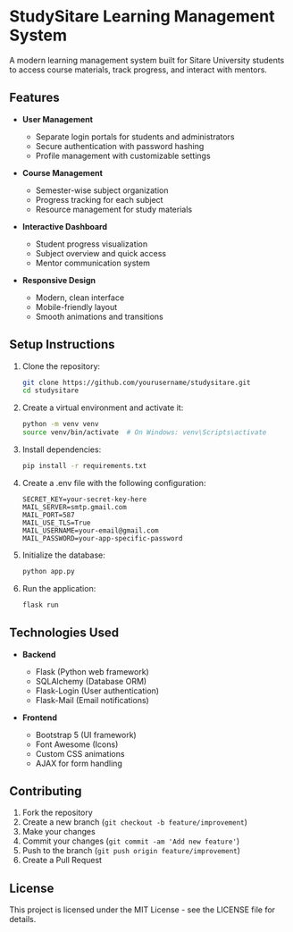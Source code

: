 # StudySitare Learning Management System

A modern learning management system built for Sitare University students to access course materials, track progress, and interact with mentors.

## Features

- **User Management**
  - Separate login portals for students and administrators
  - Secure authentication with password hashing
  - Profile management with customizable settings

- **Course Management**
  - Semester-wise subject organization
  - Progress tracking for each subject
  - Resource management for study materials

- **Interactive Dashboard**
  - Student progress visualization
  - Subject overview and quick access
  - Mentor communication system

- **Responsive Design**
  - Modern, clean interface
  - Mobile-friendly layout
  - Smooth animations and transitions

## Setup Instructions

1. Clone the repository:
   ```bash
   git clone https://github.com/yourusername/studysitare.git
   cd studysitare
   ```

2. Create a virtual environment and activate it:
   ```bash
   python -m venv venv
   source venv/bin/activate  # On Windows: venv\Scripts\activate
   ```

3. Install dependencies:
   ```bash
   pip install -r requirements.txt
   ```

4. Create a .env file with the following configuration:
   ```
   SECRET_KEY=your-secret-key-here
   MAIL_SERVER=smtp.gmail.com
   MAIL_PORT=587
   MAIL_USE_TLS=True
   MAIL_USERNAME=your-email@gmail.com
   MAIL_PASSWORD=your-app-specific-password
   ```

5. Initialize the database:
   ```bash
   python app.py
   ```

6. Run the application:
   ```bash
   flask run
   ```

## Technologies Used

- **Backend**
  - Flask (Python web framework)
  - SQLAlchemy (Database ORM)
  - Flask-Login (User authentication)
  - Flask-Mail (Email notifications)

- **Frontend**
  - Bootstrap 5 (UI framework)
  - Font Awesome (Icons)
  - Custom CSS animations
  - AJAX for form handling

## Contributing

1. Fork the repository
2. Create a new branch (`git checkout -b feature/improvement`)
3. Make your changes
4. Commit your changes (`git commit -am 'Add new feature'`)
5. Push to the branch (`git push origin feature/improvement`)
6. Create a Pull Request

## License

This project is licensed under the MIT License - see the LICENSE file for details.
